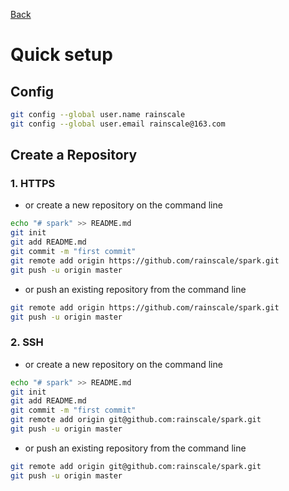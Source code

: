 [Back](https://github.com/rainscale/spark)

# Quick setup

## Config
```sh
git config --global user.name rainscale
git config --global user.email rainscale@163.com
```

## Create a Repository
### 1. HTTPS

* or create a new repository on the command line
```sh
echo "# spark" >> README.md
git init
git add README.md
git commit -m "first commit"
git remote add origin https://github.com/rainscale/spark.git
git push -u origin master
```

* or push an existing repository from the command line
```sh
git remote add origin https://github.com/rainscale/spark.git
git push -u origin master
```

### 2. SSH

* or create a new repository on the command line
```sh
echo "# spark" >> README.md
git init
git add README.md
git commit -m "first commit"
git remote add origin git@github.com:rainscale/spark.git
git push -u origin master
```

* or push an existing repository from the command line
```sh
git remote add origin git@github.com:rainscale/spark.git
git push -u origin master
```